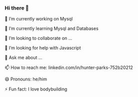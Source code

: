 ### Hi there 👋


 🔭 I’m currently working on Mysql 
 
 🌱 I’m currently learning Mysql and Databases
 
 👯 I’m looking to collaborate on ...
 
 🤔 I’m looking for help with Javascript
 
 💬 Ask me about ...
 
 📫 How to reach me: linkedin.com/in/hunter-parks-752b20212
 
 😄 Pronouns: he/him
 
 ⚡ Fun fact: I love bodybuilding
<!--
**hunter-parks/hunter-parks** is a ✨ _special_ ✨ repository because its `README.md` (this file) appears on your GitHub profile.

